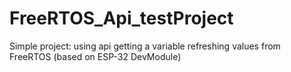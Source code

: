 # FreeRTOS_Api_testProject
Simple project: using api getting a variable refreshing values from FreeRTOS (based on ESP-32 DevModule)
